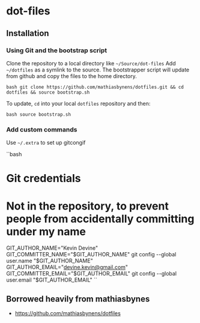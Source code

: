 dot-files
=========

## Installation

### Using Git and the bootstrap script

Clone the repository to a local directory like `~/Source/dot-files`
Add `~/dotfiles` as a symlink to the source.
The bootstrapper script will update from github and copy the files to the home directory.

``bash
git clone https://github.com/mathiasbynens/dotfiles.git && cd dotfiles && source bootstrap.sh
``

To update, `cd` into your local `dotfiles` repository and then:

``bash
source bootstrap.sh
``

### Add custom commands

Use `~/.extra` to set up gitcongif

``bash
# Git credentials
# Not in the repository, to prevent people from accidentally committing under my name
GIT_AUTHOR_NAME="Kevin Devine"
GIT_COMMITTER_NAME="$GIT_AUTHOR_NAME"
git config --global user.name "$GIT_AUTHOR_NAME"
GIT_AUTHOR_EMAIL="devine.kevin@gmail.com"
GIT_COMMITTER_EMAIL="$GIT_AUTHOR_EMAIL"
git config --global user.email "$GIT_AUTHOR_EMAIL"
``
## Borrowed heavily from mathiasbynes
* https://github.com/mathiasbynens/dotfiles

